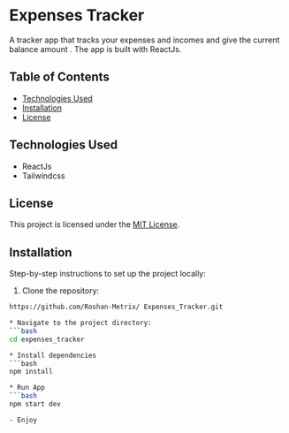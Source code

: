 # Expenses Tracker
 A tracker app that tracks your expenses and incomes and give the current balance amount . The app is built with ReactJs.

## Table of Contents
 - [Technologies Used](#technologies_used)
 - [Installation](#installation)
 - [License](#license)

## Technologies Used

- ReactJs
- Tailwindcss

## License

This project is licensed under the [MIT License](license.txt).

## Installation
 Step-by-step instructions to set up the  project locally:
 1. Clone the repository:
 ```bash
 https://github.com/Roshan-Metrix/ Expenses_Tracker.git

 * Navigate to the project directory:
 ```bash
 cd expenses_tracker

 * Install dependencies
```bash
 npm install

 * Run App
 ```bash
 npm start dev

 - Enjoy